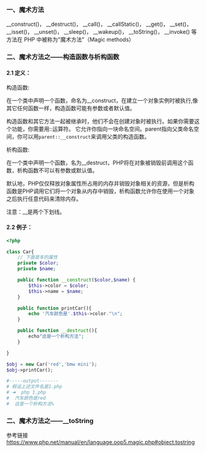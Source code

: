 ### 一、魔术方法
__construct()， __destruct()， __call()， __callStatic()， __get()， __set()， __isset()， __unset()， __sleep()， __wakeup()， __toString()， __invoke() 等方法在 PHP 中被称为"魔术方法"（Magic methods）

### 二、魔术方法之——构造函数与析构函数

#### 2.1 定义：
构造函数:

在一个类中声明一个函数，命名为__construct，在建立一个对象实例时被执行,像其它任何函数一样，构造函数可能有参数或者默认值。

构造函数和其它方法一起被继承时，他们不会在创建对象时被执行。如果你需要这个功能，你需要用::运算符。 它允许你指向一块命名空间。parent指向父类命名空间，你可以用`parent::__construct`来调用父类的构造函数。

析构函数:

在一个类中声明一个函数，名为__destruct，PHP将在对象被销毁前调用这个函数，析构函数不可以有参数或默认值。

默认地，PHP仅仅释放对象属性所占用的内存并销毁对象相关的资源，但是析构函数是PHP调用它们将一个对象从内存中销毁，析构函数允许你在使用一个对象之后执行任意代码来清除内存。

注意：__是两个下划线。

#### 2.2 例子：
```php
<?php

class Car{
    // 下面是车的属性
    private $color;
    private $name;

    public function __construct($color,$name) {
        $this->color = $color;
        $this->name = $name;
    }

    public function printCar(){
        echo '汽车颜色是'.$this->color."\n";
    }

    public function __destruct(){
        echo"这是一个析构方法";
    }

}

$obj = new Car('red','bmw mini');
$obj->printCar();

#-----output-------
# 假设上述文件名是1.php
# ➜  php 1.php
#  汽车颜色是red
#  这是一个析构方法%      
```

### 二、魔术方法之——__toString
参考链接
https://www.php.net/manual/en/language.oop5.magic.php#object.tostring